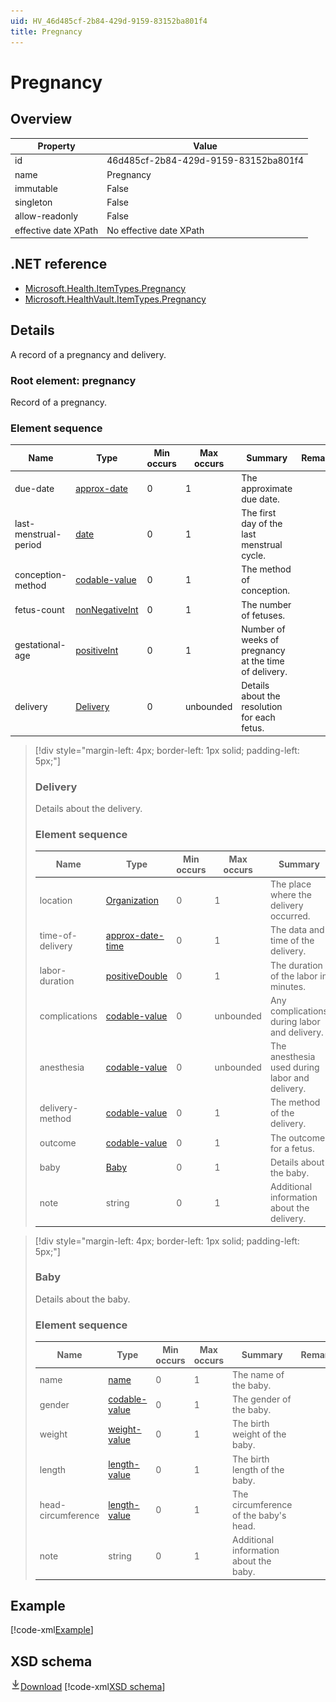 ```yaml
---
uid: HV_46d485cf-2b84-429d-9159-83152ba801f4
title: Pregnancy
---
```


# Pregnancy

## Overview

Property|Value
---|---
id|46d485cf-2b84-429d-9159-83152ba801f4
name|Pregnancy
immutable|False
singleton|False
allow-readonly|False
effective date XPath|No effective date XPath

## .NET reference
- [Microsoft.Health.ItemTypes.Pregnancy](https://docs.microsoft.com/dotnet/api/microsoft.health.itemtypes.pregnancy)
- [Microsoft.HealthVault.ItemTypes.Pregnancy](https://docs.microsoft.com/dotnet/api/microsoft.healthvault.itemtypes.pregnancy)

## Details
A record of a pregnancy and delivery.

<a name='pregnancy'></a>

### Root element: pregnancy

Record of a pregnancy.

### Element sequence

Name|Type|Min occurs|Max occurs|Summary|Remarks|Preferred Vocabulary
---|---|---|---|---|---|---
due-date|[approx-date](xref:HV_File_dates#approx-date)|0|1|The approximate due date.||
last-menstrual-period|[date](xref:HV_File_dates#date)|0|1|The first day of the last menstrual cycle.||
conception-method|[codable-value](xref:HV_3e730686-781f-4616-aa0d-817bba8eb141#codable-value)|0|1|The method of conception.||[conception-methods](xref:HV_b7d9fcb4-04f3-423e-a70b-93e0f55833bf)
fetus-count|[nonNegativeInt](xref:HV_3e730686-781f-4616-aa0d-817bba8eb141#nonNegativeInt)|0|1|The number of fetuses.||
gestational-age|[positiveInt](xref:HV_3e730686-781f-4616-aa0d-817bba8eb141#positiveInt)|0|1|Number of weeks of pregnancy at the time of delivery.||
delivery|[Delivery](#Delivery)|0|unbounded|Details about the resolution for each fetus.||

>[!div style="margin-left: 4px; border-left: 1px solid; padding-left: 5px;"]
>
> <a name='Delivery'></a>
>
> ### Delivery
>
> Details about the delivery.
>
> ### Element sequence
>
> Name|Type|Min occurs|Max occurs|Summary|Remarks|Preferred Vocabulary
> ---|---|---|---|---|---|---
> location|[Organization](xref:HV_3e730686-781f-4616-aa0d-817bba8eb141#Organization)|0|1|The place where the delivery occurred.||
> time-of-delivery|[approx-date-time](xref:HV_File_dates#approx-date-time)|0|1|The data and time of the delivery.||
> labor-duration|[positiveDouble](xref:HV_3e730686-781f-4616-aa0d-817bba8eb141#positiveDouble)|0|1|The duration of the labor in minutes.||
> complications|[codable-value](xref:HV_3e730686-781f-4616-aa0d-817bba8eb141#codable-value)|0|unbounded|Any complications during labor and delivery.||[delivery-complications](xref:HV_12aad742-5949-49c6-baf8-a644fa567946)
> anesthesia|[codable-value](xref:HV_3e730686-781f-4616-aa0d-817bba8eb141#codable-value)|0|unbounded|The anesthesia used during labor and delivery.||[anesthesia-methods](xref:HV_b9e90ee6-85b6-4f01-a73f-7483835ed50d)
> delivery-method|[codable-value](xref:HV_3e730686-781f-4616-aa0d-817bba8eb141#codable-value)|0|1|The method of the delivery.||[delivery-methods](xref:HV_fd9c5932-bbc9-4f63-be3d-aef3f7f44bc8)
> outcome|[codable-value](xref:HV_3e730686-781f-4616-aa0d-817bba8eb141#codable-value)|0|1|The outcome for a fetus.||[pregnancy-outcomes](xref:HV_624ca521-3fa3-474b-b10b-c07e00b133c9)
> baby|[Baby](#Baby)|0|1|Details about the baby.||
> note|string|0|1|Additional information about the delivery.||
>
>

>[!div style="margin-left: 4px; border-left: 1px solid; padding-left: 5px;"]
>
> <a name='Baby'></a>
>
> ### Baby
>
> Details about the baby.
>
> ### Element sequence
>
> Name|Type|Min occurs|Max occurs|Summary|Remarks|Preferred Vocabulary
> ---|---|---|---|---|---|---
> name|[name](xref:HV_3e730686-781f-4616-aa0d-817bba8eb141#name)|0|1|The name of the baby.||
> gender|[codable-value](xref:HV_3e730686-781f-4616-aa0d-817bba8eb141#codable-value)|0|1|The gender of the baby.||[gender-types](xref:HV_905c0eac-33ea-4a79-86ba-ad82c87077f6)
> weight|[weight-value](xref:HV_3e730686-781f-4616-aa0d-817bba8eb141#weight-value)|0|1|The birth weight of the baby.||
> length|[length-value](xref:HV_3e730686-781f-4616-aa0d-817bba8eb141#length-value)|0|1|The birth length of the baby.||
> head-circumference|[length-value](xref:HV_3e730686-781f-4616-aa0d-817bba8eb141#length-value)|0|1|The circumference of the baby's head.||
> note|string|0|1|Additional information about the baby.||
>
>

## Example
[!code-xml[Example](../sample-xml/46d485cf-2b84-429d-9159-83152ba801f4.xml)]

## XSD schema
[![Download](/healthvault/images/download.png)Download](../xsd/pregnancy.xsd)
[!code-xml[XSD schema](../xsd/pregnancy.xsd)]
